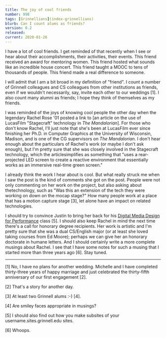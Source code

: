 ```yaml
---
title: The joy of cool friends
number: 998
tags: [Grinnellians](index-grinnellians)
blurb: Can I count alums as friends?
version: 0.2
released: 
current: 2020-01-26
---
```

I have a lot of cool friends. I get reminded of that recently when
I see or hear about their accomplishments, their activities, their
events.  This friend received an award for mentoring women.  This
friend hosted what sounds like an incredible house concert.  This
friend taught a MOOC to tens of thousands of people.  This friend
made a real difference to someone.

I will admit that I am a bit broad in my definition of "friend". I
count a number of Grinnell colleagues and CS colleagues from other
institutions as friends, even if we wouldn't necessarily, say,
invite each other to our weddings [1].  I also count many alumni
as friends; I hope they think of themselves as my friends.

I was reminded of the joys of knowing cool people the other day when
the legendary Rachel Rose '01 posted a link to [an article on
the use of LucasFilm "Stagecraft" technology in _The Mandalorian_].
For those who don't know Rachel, I'll just note that she's been at
LucasFilm ever since finishing her Ph.D. in Computer Graphics at
the University of Wisconsin, Madison, and is one of the CG supervisors
on _The Mandalorian_.  I don't hear enough about the particulars of
Rachel's work (or maybe I don't ask enough), but I'm pretty sure that
she was closely involved in the Stagecraft technology, which the
articlesimplifies as something that "uses a rear-projected LED
screen to create a reactive environment that essentially works as
an immersive real-time green screen."

I already think the work I hear about is cool.  But what really struck
me when I saw the post is the kind of comments she got on the post. People
were not only commenting on her work on the project, but also asking
about thetechnology, such as "Was this an extension of the tech they 
were working on down on the mocap stage?"  How many people work at a
place that has a motion capture stage [3], let alone have an impact on
related technologies.

I should try to convince Justin to bring her back for his [Digital
Media Design for Performance](http://thd295.thomas.sites.grinnell.edu/)
class [5].  I should also keep Rachel in mind the next time there's
a call for honorary degree recipients.  Her work is artistic and
I'm pretty sure that she was a dual CS/English major (or at least
she loved taking courses from Ed Moore); perhaps we can give her
an honorary doctorate in humane letters.  And I should certainly
write a more complete musings about Rachel.  I see that I have some
notes for such a musing that I started more than three years ago
[6].  Stay tuned.

---

[1] No, I have no plans for another wedding.  Michelle and I have
completed thirty-three years of happy marriage and just celebrated
the thirty-fifth anniversary of our first engagement [2].

[2] That's a story for another day.

[3] At least two Grinnell alums :-) [4].

[4] Are smiley faces appropriate in musings?

[5] I should also find out how you make subsites of your 
username.sites.grinnell.edu sites.

[6] Whoops.

